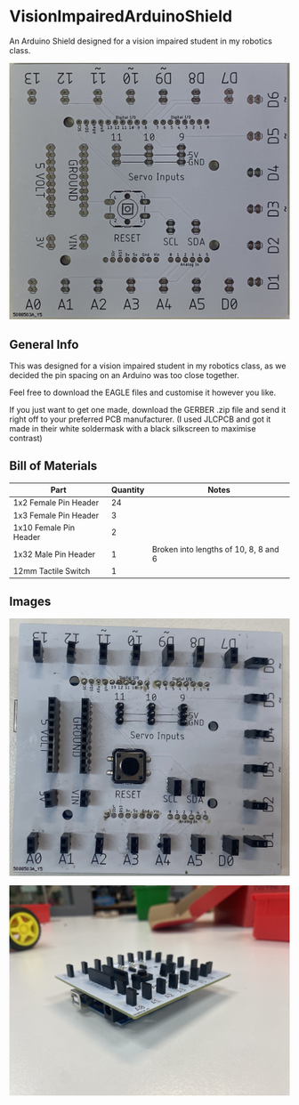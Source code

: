 # VisionImpairedArduinoShield
An Arduino Shield designed for a vision impaired student in my robotics class.

![Example Image of Shield](Images/Board.JPG)

## General Info
This was designed for a vision impaired student in my robotics class, as we decided the pin spacing on an Arduino was too close together.

Feel free to download the EAGLE files and customise it however you like.

If you just want to get one made, download the GERBER .zip file and send it right off to your preferred PCB manufacturer. (I used JLCPCB and got it made in their white soldermask with a black silkscreen to maximise contrast)

## Bill of Materials
| Part                      | Quantity | Notes                                 |
|---------------------------|----------|---------------------------------------|
| 1x2 Female Pin Header     | 24       |                                       |
| 1x3 Female Pin Header     | 3        |                                       |
| 1x10 Female Pin Header    | 2        |                                       |
| 1x32 Male Pin Header      | 1        | Broken into lengths of 10, 8, 8 and 6 |
| 12mm Tactile Switch       | 1        |                                       |

## Images

![Image of soldered board](Images/Board_Soldered_1.JPG)

![Image of soldered board](Images/Board_Soldered_2.JPG)
